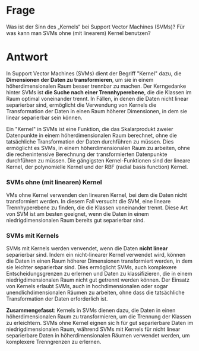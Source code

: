 # Frage
Was ist der Sinn des „Kernels“ bei Support Vector Machines (SVMs)? Für was kann man SVMs ohne (mit linearem) Kernel benutzen?

# Antwort
In Support Vector Machines (SVMs) dient der Begriff "Kernel" dazu, die **Dimensionen der Daten zu transformieren**, um sie in einem höherdimensionalen Raum besser trennbar zu machen. Der Kerngedanke hinter SVMs ist **die Suche nach einer Trennhyperebene**, die die Klassen im Raum optimal voneinander trennt. In Fällen, in denen die Daten nicht linear separierbar sind, ermöglicht die Verwendung von Kernels die Transformation der Daten in einen Raum höherer Dimensionen, in dem sie linear separierbar sein können.

Ein "Kernel" in SVMs ist eine Funktion, die das Skalarprodukt zweier Datenpunkte in einem höherdimensionalen Raum berechnet, ohne die tatsächliche Transformation der Daten durchführen zu müssen. Dies ermöglicht es SVMs, in einem höherdimensionalen Raum zu arbeiten, ohne die rechenintensive Berechnung der transformierten Datenpunkte durchführen zu müssen. Die gängigsten Kernel-Funktionen sind der lineare Kernel, der polynomielle Kernel und der RBF (radial basis function) Kernel.

### SVMs ohne (mit linearen) Kernel
VMs ohne Kernel verwenden den linearen Kernel, bei dem die Daten nicht transformiert werden. In diesem Fall versucht die SVM, eine lineare Trennhyperebene zu finden, die die Klassen voneinander trennt. Diese Art von SVM ist am besten geeignet, wenn die Daten in einem niedrigdimensionalen Raum bereits gut separierbar sind.

### SVMs mit Kernels
SVMs mit Kernels werden verwendet, wenn die Daten **nicht linear** separierbar sind. Indem ein nicht-linearer Kernel verwendet wird, können die Daten in einen Raum höherer Dimensionen transformiert werden, in dem sie leichter separierbar sind. Dies ermöglicht SVMs, auch komplexere Entscheidungsgrenzen zu erlernen und Daten zu klassifizieren, die in einem niedrigdimensionalen Raum nicht gut getrennt werden können. Der Einsatz von Kernels erlaubt SVMs, auch in hochdimensionalen oder sogar unendlichdimensionalen Räumen zu arbeiten, ohne dass die tatsächliche Transformation der Daten erforderlich ist.

**Zusammengefasst**: Kernels in SVMs dienen dazu, die Daten in einen höherdimensionalen Raum zu transformieren, um die Trennung der Klassen zu erleichtern. SVMs ohne Kernel eignen sic h für gut separierbare Daten im niedrigdimensionalen Raum, während SVMs mit Kernels für nicht linear separierbare Daten in höherdimensionalen Räumen verwendet werden, um komplexere Trenngrenzen zu erlernen.
